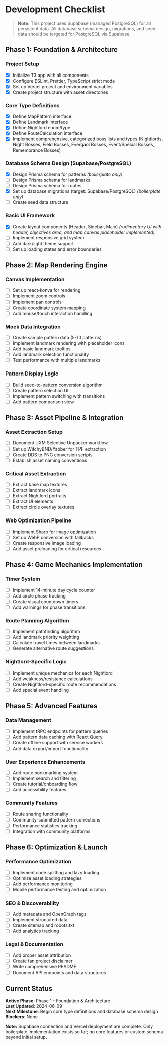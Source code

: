 # Development Checklist

> **Note:** This project uses Supabase (managed PostgreSQL) for all persistent data. All database schema design, migrations, and seed data should be targeted for PostgreSQL via Supabase.

## Phase 1: Foundation & Architecture
### Project Setup
- [x] Initialize T3 app with all components
- [x] Configure ESLint, Prettier, TypeScript strict mode
- [x] Set up Vercel project and environment variables
- [x] Create project structure with asset directories

### Core Type Definitions
- [x] Define MapPattern interface
- [x] Define Landmark interface
- [x] Define Nightlord enum/type
- [x] Define RouteCalculation interface
- [x] Implement comprehensive, categorized boss lists and types (Nightlords, Night Bosses, Field Bosses, Evergaol Bosses, Event/Special Bosses, Remembrance Bosses)

### Database Schema Design (Supabase/PostgreSQL)
- [x] Design Prisma schema for patterns *(boilerplate only)*
- [ ] Design Prisma schema for landmarks
- [ ] Design Prisma schema for routes
- [x] Set up database migrations (target: Supabase/PostgreSQL) *(boilerplate only)*
- [ ] Create seed data structure

### Basic UI Framework
- [x] Create layout components (Header, Sidebar, Main) *(rudimentary UI with header, objectives area, and map canvas placeholder implemented)*
- [ ] Implement responsive grid system
- [ ] Add dark/light theme support
- [ ] Set up loading states and error boundaries

## Phase 2: Map Rendering Engine
### Canvas Implementation
- [ ] Set up react-konva for rendering
- [ ] Implement zoom controls
- [ ] Implement pan controls
- [ ] Create coordinate system mapping
- [ ] Add mouse/touch interaction handling

### Mock Data Integration
- [ ] Create sample pattern data (5-10 patterns)
- [ ] Implement landmark rendering with placeholder icons
- [ ] Add basic landmark tooltips
- [ ] Add landmark selection functionality
- [ ] Test performance with multiple landmarks

### Pattern Display Logic
- [ ] Build seed-to-pattern conversion algorithm
- [ ] Create pattern selection UI
- [ ] Implement pattern switching with transitions
- [ ] Add pattern comparison view

## Phase 3: Asset Pipeline & Integration
### Asset Extraction Setup
- [ ] Document UXM Selective Unpacker workflow
- [ ] Set up WitchyBND/Yabber for TPF extraction
- [ ] Create DDS to PNG conversion scripts
- [ ] Establish asset naming conventions

### Critical Asset Extraction
- [ ] Extract base map textures
- [ ] Extract landmark icons
- [ ] Extract Nightlord portraits
- [ ] Extract UI elements
- [ ] Extract circle overlay textures

### Web Optimization Pipeline
- [ ] Implement Sharp for image optimization
- [ ] Set up WebP conversion with fallbacks
- [ ] Create responsive image loading
- [ ] Add asset preloading for critical resources

## Phase 4: Game Mechanics Implementation
### Timer System
- [ ] Implement 14-minute day cycle counter
- [ ] Add circle phase tracking
- [ ] Create visual countdown timers
- [ ] Add warnings for phase transitions

### Route Planning Algorithm
- [ ] Implement pathfinding algorithm
- [ ] Add landmark priority weighting
- [ ] Calculate travel times between landmarks
- [ ] Generate alternative route suggestions

### Nightlord-Specific Logic
- [ ] Implement unique mechanics for each Nightlord
- [ ] Add weakness/resistance calculations
- [ ] Create Nightlord-specific route recommendations
- [ ] Add special event handling

## Phase 5: Advanced Features
### Data Management
- [ ] Implement tRPC endpoints for pattern queries
- [ ] Add pattern data caching with React Query
- [ ] Create offline support with service workers
- [ ] Add data export/import functionality

### User Experience Enhancements
- [ ] Add route bookmarking system
- [ ] Implement search and filtering
- [ ] Create tutorial/onboarding flow
- [ ] Add accessibility features

### Community Features
- [ ] Route sharing functionality
- [ ] Community-submitted pattern corrections
- [ ] Performance statistics tracking
- [ ] Integration with community platforms

## Phase 6: Optimization & Launch
### Performance Optimization
- [ ] Implement code splitting and lazy loading
- [ ] Optimize asset loading strategies
- [ ] Add performance monitoring
- [ ] Mobile performance testing and optimization

### SEO & Discoverability
- [ ] Add metadata and OpenGraph tags
- [ ] Implement structured data
- [ ] Create sitemap and robots.txt
- [ ] Add analytics tracking

### Legal & Documentation
- [ ] Add proper asset attribution
- [ ] Create fan project disclaimer
- [ ] Write comprehensive README
- [ ] Document API endpoints and data structures

## Current Status
**Active Phase**: Phase 1 - Foundation & Architecture  
**Last Updated**: 2024-06-09  
**Next Milestone**: Begin core type definitions and database schema design  
**Blockers**: None

**Note:** Supabase connection and Vercel deployment are complete. Only boilerplate implementation exists so far; no core features or custom schema beyond initial setup.
